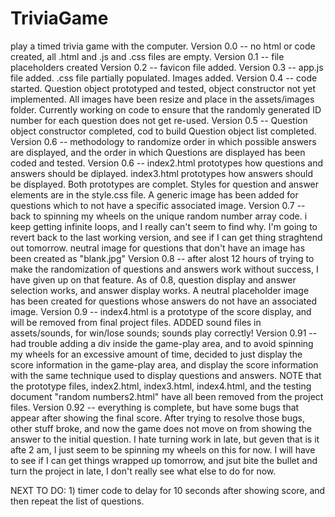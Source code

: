 # TriviaGame
play a timed trivia game with the computer.
Version 0.0 -- no html or code created, all .html and .js and .css files are empty.
Version 0.1 -- file placeholders created
Version 0.2 -- favicon file added.
Version 0.3 -- app.js file added. .css file partially populated. Images added.
Version 0.4 -- code started. Question object prototyped and tested, object constructor not yet implemented. All images have been resize and place in the assets/images folder. Currently working on code to ensure that the randomly generated ID number for each question does not get re-used.
Version 0.5 -- Question object constructor completed, cod to build Question object list completed.
Version 0.6 -- methodology to randomize order in which possible answers are displayed, and the order in which Questions are displayed has been coded and tested.
Version 0.6 -- index2.html prototypes how questions and answers should be diplayed. index3.html prototypes how answers should be displayed. Both prototypes are complet. Styles for question and answer elements are in the style.css file. A generic image has been added for questions which to not have a specific associated image.
Version 0.7 -- back to spinning my wheels on the unique random number array code. i keep getting infinite loops, and I really can't seem to find why. I'm going to revert back to the last working version, and see if I can get thing straghtend out tomorrow. neutral image for questions that don't have an image has been created as "blank.jpg"
Version 0.8 -- after alost 12 hours of trying to make the randomization of questions and answers work without success, I have given up on that feature. As of 0.8, question display and answer selection works, and answer display works. A neutral placeholder image has been created for questions whose answers do not have an associated image.
Version 0.9 -- index4.html is a prototype of the score display, and will be removed from final project files.
ADDED sound files in assets/sounds, for win/lose sounds; sounds play correctly!
Version 0.91 -- had trouble adding a div inside the game-play area, and to avoid spinning my wheels for an excessive amount of time, decided to just display the score information in the game-play area, and display the score information with the same technique used to display questions and answers. NOTE that the prototype files, index2.html, index3.html, index4.html, and the testing document "random numbers2.html" have all been removed from the project files.
Version 0.92 -- everything is complete, but have some bugs that appear after showing the final score. After trying to resolve those bugs, other stuff broke, and now the game does not move on from showing the answer to the initial question. I hate turning work in late, but geven that is it afte 2 am, I just seem to be spinning my wheels on this for now. I will have to see if I can get things wrapped up tomorrow, and jsut bite the bullet and turn the project in late, I don't really see what else to do for now.

NEXT TO DO: 1) timer code to delay for 10 seconds after showing score, and then repeat the list of questions.


